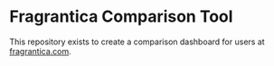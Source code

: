 # Fragrantica Comparison Tool

This repository exists to create a comparison dashboard for users at [fragrantica.com](https://www.fragrantica.com).